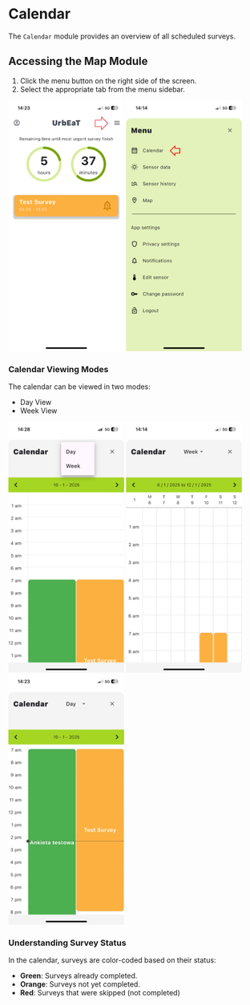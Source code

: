 # Calendar
The `Calendar` module provides an overview of all scheduled surveys.

## Accessing the Map Module
1. Click the menu button on the right side of the screen.
2. Select the appropriate tab from the menu sidebar.

<img alt="alt_text" height="500" src="imgs/main_screen_menu.png"/>
<img alt="alt_text" height="500" src="imgs/menu_screen_calendar.png"/>

### Calendar Viewing Modes
The calendar can be viewed in two modes:
- Day View
- Week View

<img alt="alt_text" height="500" src="imgs/calendar_day_week_screen.PNG"/>
<img alt="alt_text" height="500" src="imgs/calendar_week_screen.PNG"/>
<img alt="alt_text" height="500" src="imgs/calendar_day_screen.PNG"/>

### Understanding Survey Status
In the calendar, surveys are color-coded based on their status:
- **Green**: Surveys already completed.
- **Orange**: Surveys not yet completed.
- **Red**: Surveys that were skipped (not completed)
